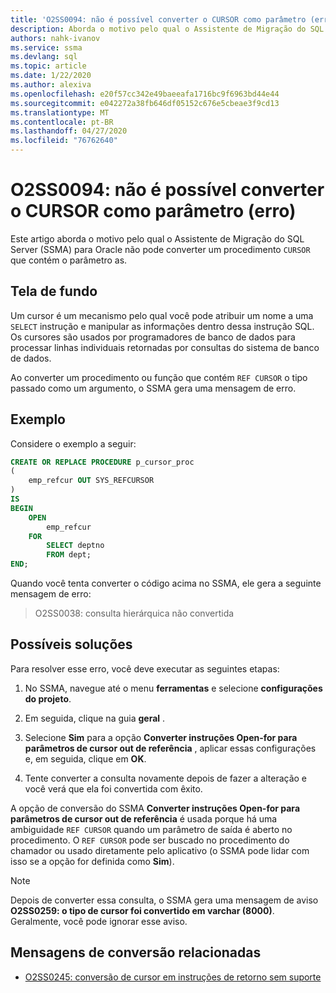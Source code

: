 ```yaml
---
title: 'O2SS0094: não é possível converter o CURSOR como parâmetro (erro)'
description: Aborda o motivo pelo qual o Assistente de Migração do SQL Server (SSMA) para Oracle não pode converter um procedimento que contém o CURSOR como parâmetro.
authors: nahk-ivanov
ms.service: ssma
ms.devlang: sql
ms.topic: article
ms.date: 1/22/2020
ms.author: alexiva
ms.openlocfilehash: e20f57cc342e49baeeafa1716bc9f6963bd44e44
ms.sourcegitcommit: e042272a38fb646df05152c676e5cbeae3f9cd13
ms.translationtype: MT
ms.contentlocale: pt-BR
ms.lasthandoff: 04/27/2020
ms.locfileid: "76762640"
---
```

# <a name="o2ss0094-unable-to-convert-cursor-as-parameter-error"></a>O2SS0094: não é possível converter o CURSOR como parâmetro (erro)

Este artigo aborda o motivo pelo qual o Assistente de Migração do SQL Server (SSMA) para Oracle não pode converter um procedimento `CURSOR` que contém o parâmetro as.

## <a name="background"></a>Tela de fundo

Um cursor é um mecanismo pelo qual você pode atribuir um nome a uma `SELECT` instrução e manipular as informações dentro dessa instrução SQL. Os cursores são usados por programadores de banco de dados para processar linhas individuais retornadas por consultas do sistema de banco de dados.

Ao converter um procedimento ou função que contém `REF CURSOR` o tipo passado como um argumento, o SSMA gera uma mensagem de erro.

## <a name="example"></a>Exemplo

Considere o exemplo a seguir:

```sql
CREATE OR REPLACE PROCEDURE p_cursor_proc
(
    emp_refcur OUT SYS_REFCURSOR
)
IS
BEGIN
    OPEN
        emp_refcur
    FOR
        SELECT deptno
        FROM dept;
END;
```

Quando você tenta converter o código acima no SSMA, ele gera a seguinte mensagem de erro:

> O2SS0038: consulta hierárquica não convertida

## <a name="possible-remedies"></a>Possíveis soluções

Para resolver esse erro, você deve executar as seguintes etapas:

1. No SSMA, navegue até o menu **ferramentas** e selecione **configurações do projeto**.

2. Em seguida, clique na guia **geral** .

3. Selecione **Sim** para a opção **Converter instruções Open-for para parâmetros de cursor out de referência** , aplicar essas configurações e, em seguida, clique em **OK**.

4. Tente converter a consulta novamente depois de fazer a alteração e você verá que ela foi convertida com êxito.

A opção de conversão do SSMA **Converter instruções Open-for para parâmetros de cursor out de referência** é usada porque há uma ambiguidade `REF CURSOR` quando um parâmetro de saída é aberto no procedimento. O `REF CURSOR` pode ser buscado no procedimento do chamador ou usado diretamente pelo aplicativo (o SSMA pode lidar com isso se a opção for definida como **Sim**).

> [!NOTE]
> Depois de converter essa consulta, o SSMA gera uma mensagem de aviso **O2SS0259: o tipo de cursor foi convertido em varchar (8000)**. Geralmente, você pode ignorar esse aviso.

## <a name="related-conversion-messages"></a>Mensagens de conversão relacionadas

* [O2SS0245: conversão de cursor em instruções de retorno sem suporte](o2ss0245.md)
